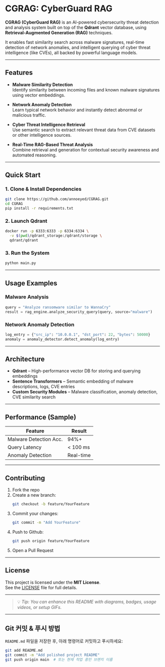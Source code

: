 #  CGRAG: CyberGuard RAG

**CGRAG (CyberGuard RAG)** is an AI-powered cybersecurity threat detection and analysis system built on top of the **Qdrant** vector database, using **Retrieval-Augmented Generation (RAG)** techniques.

It enables fast similarity search across malware signatures, real-time detection of network anomalies, and intelligent querying of cyber threat intelligence (like CVEs), all backed by powerful language models.

---

##  Features

-  **Malware Similarity Detection**  
  Identify similarity between incoming files and known malware signatures using vector embeddings.

-  **Network Anomaly Detection**  
  Learn typical network behavior and instantly detect abnormal or malicious traffic.

-  **Cyber Threat Intelligence Retrieval**  
  Use semantic search to extract relevant threat data from CVE datasets or other intelligence sources.

-  **Real-Time RAG-Based Threat Analysis**  
  Combine retrieval and generation for contextual security awareness and automated reasoning.

---

##  Quick Start

### 1. Clone & Install Dependencies
```bash
git clone https://github.com/annoeyed/CGRAG.git
cd CGRAG
pip install -r requirements.txt
```

### 2. Launch Qdrant
```bash
docker run -p 6333:6333 -p 6334:6334 \
  -v $(pwd)/qdrant_storage:/qdrant/storage \
  qdrant/qdrant
```

### 3. Run the System
```bash
python main.py
```

---
## Usage Examples

### Malware Analysis
```python
query = "Analyze ransomware similar to WannaCry"
result = rag_engine.analyze_security_query(query, source="malware")
```

### Network Anomaly Detection
```python
log_entry = {"src_ip": "10.0.0.1", "dst_port": 22, "bytes": 50000}
anomaly = anomaly_detector.detect_anomaly(log_entry)
```

---

##  Architecture

- **Qdrant** – High-performance vector DB for storing and querying embeddings  
- **Sentence Transformers** – Semantic embedding of malware descriptions, logs, CVE entries  
- **Custom Security Modules** – Malware classification, anomaly detection, CVE similarity search

---

##  Performance (Sample)

| Feature                | Result      |
|------------------------|-------------|
| Malware Detection Acc. | 94%+        |
| Query Latency          | < 100 ms    |
| Anomaly Detection      | Real-time   |

---

##  Contributing

1. Fork the repo  
2. Create a new branch:  
   ```bash
   git checkout -b feature/YourFeature
    ```
3. Commit your changes:
    ```bash
    git commit -m "Add YourFeature"
    ```
4. Push to Github:
    ```bash
    git push origin feature/YourFeature
    ```
5. Open a Pull Request

---

##  License

This project is licensed under the **MIT License**.  
See the [LICENSE](LICENSE) file for full details.

---

> 💡 *Tip: You can enhance this README with diagrams, badges, usage videos, or setup GIFs.*

---

##  Git 커밋 & 푸시 방법

`README.md` 파일을 저장한 후, 아래 명령어로 커밋하고 푸시하세요:

```bash
git add README.md
git commit -m "Add polished project README"
git push origin main  # 또는 현재 작업 중인 브랜치 이름
